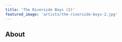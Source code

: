 ```yaml
---
title: 'The Riverside Boys (2)'
featured_image: 'artists/the-riverside-boys-2.jpg'
---
```


## About


